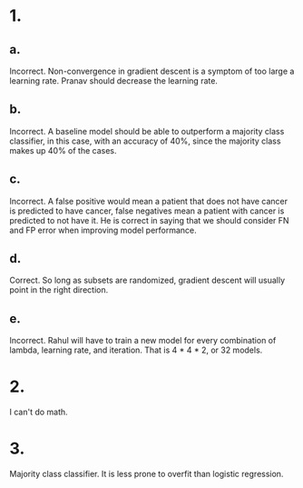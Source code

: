 # 1.
## a. 
Incorrect. Non-convergence in gradient descent is a symptom of too large a learning rate. Pranav should decrease the learning rate.

## b.
Incorrect. A baseline model should be able to outperform a majority class classifier, in this case, with an accuracy of 40%, since the majority class makes up 40% of the cases.

## c.
Incorrect. A false positive would mean a patient that does not have cancer is predicted to have cancer, false negatives mean a patient with cancer is predicted to not have it. He is correct in saying that we should consider FN and FP error when improving model performance.

## d.
Correct. So long as subsets are randomized, gradient descent will usually point in the right direction.

## e.
Incorrect. Rahul will have to train a new model for every combination of lambda, learning rate, and iteration. That is 4 * 4 * 2, or 32 models.

# 2.
I can't do math.

# 3.
Majority class classifier. It is less prone to overfit than logistic regression.